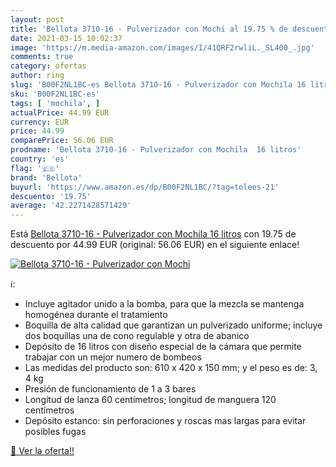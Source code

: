 ```yaml
---
layout: post
title: 'Bellota 3710-16 - Pulverizador con Mochi al 19.75 % de descuento'
date: 2021-03-15 10:02:37
image: 'https://m.media-amazon.com/images/I/41QRF2rwliL._SL400_.jpg'
comments: true
category: ofertas
author: ring
slug: 'B00F2NL1BC-es Bellota 3710-16 - Pulverizador con Mochila 16 litros'
sku: 'B00F2NL1BC-es'
tags: [ 'mochila', ]
actualPrice: 44.99 EUR
currency: EUR
price: 44.99
comparePrice: 56.06 EUR
prodname: 'Bellota 3710-16 - Pulverizador con Mochila  16 litros'
country: 'es'
flag: '🇪🇸'
brand: 'Bellota'
buyurl: 'https://www.amazon.es/dp/B00F2NL1BC/?tag=tolees-21'
descuento: '19.75'
average: '42.2271428571429'
---
```


Está [Bellota 3710-16 - Pulverizador con Mochila  16 litros](https://www.amazon.es/dp/B00F2NL1BC/?tag=tolees-21) con 19.75 de descuento por 44.99 EUR (original: 56.06 EUR) en el siguiente enlace!

[![Bellota 3710-16 - Pulverizador con Mochi](https://m.media-amazon.com/images/I/41QRF2rwliL._SL400_.jpg)](https://www.amazon.es/dp/B00F2NL1BC/?tag=tolees-21)

ℹ️:

- Incluye agitador unido a la bomba, para que la mezcla se mantenga homogénea durante el tratamiento
- Boquilla de alta calidad que garantizan un pulverizado uniforme; incluye dos boquillas una de cono regulable y otra de abanico
- Depósito de 16 litros con diseño especial de la cámara que permite trabajar con un mejor numero de bombeos
- Las medidas del producto son: 610 x 420 x 150 mm; y el peso es de: 3, 4 kg
- Presión de funcionamiento de 1 a 3 bares
- Longitud de lanza 60 centímetros; longitud de manguera 120 centímetros
- Depósito estanco: sin perforaciones y roscas mas largas para evitar posibles fugas

[🛒 Ver la oferta!!](https://www.amazon.es/dp/B00F2NL1BC/?tag=tolees-21)
